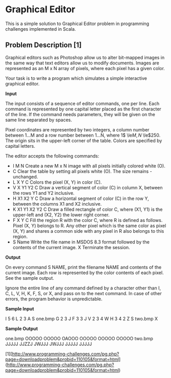 Graphical Editor
================

This is a simple solution to Graphical Editor problem in programming challenges implemented in Scala.


Problem Description [1]
-------------------

Graphical editors such as Photoshop allow us to alter bit-mapped images in the same way that text editors allow us to modify documents. Images are represented as an M x N array of pixels, where each pixel has a given color.

Your task is to write a program which simulates a simple interactive graphical editor.

**Input**

The input consists of a sequence of editor commands, one per line. Each command is represented by one capital letter placed as the first character of the line. If the command needs parameters, they will be given on the same line separated by spaces.

Pixel coordinates are represented by two integers, a column number between 1...M and a row number between 1...N, where 1$ \le$M, N$ \le$250. The origin sits in the upper-left corner of the table. Colors are specified by capital letters.

The editor accepts the following commands:

- I M N 	Create a new M x N image with all pixels initially colored white (O).
- C 	Clear the table by setting all pixels white (O). The size remains - unchanged.
- L X Y C 	Colors the pixel (X, Y) in color (C).
- V X Y1 Y2 C 	Draw a vertical segment of color (C) in column X, between the rows Y1 and Y2 inclusive.
- H X1 X2 Y C 	Draw a horizontal segment of color (C) in the row Y, between the columns X1 and X2 inclusive.
- K X1 Y1 X2 Y2 C 	Draw a filled rectangle of color C, where (X1, Y1) is the upper-left and (X2, Y2) the lower right corner.
- F X Y C 	Fill the region R with the color C, where R is defined as follows. Pixel (X, Y) belongs to R. Any other pixel which is the same color as pixel (X, Y) and shares a common side with any pixel in R also belongs to this region.
- S Name 	Write the file name in MSDOS 8.3 format followed by the contents of the current image.
X 	Terminate the session.

**Output**

On every command S NAME, print the filename NAME and contents of the current image. Each row is represented by the color contents of each pixel. See the sample output.

Ignore the entire line of any command defined by a character other than I, C, L, V, H, K, F, S, or X, and pass on to the next command. In case of other errors, the program behavior is unpredictable.

**Sample Input**

I 5 6
L 2 3 A
S one.bmp
G 2 3 J
F 3 3 J
V 2 3 4 W
H 3 4 2 Z
S two.bmp
X

**Sample Output**

one.bmp
OOOOO
OOOOO
OAOOO
OOOOO
OOOOO
OOOOO
two.bmp
JJJJJ
JJZZJ
JWJJJ
JWJJJ
JJJJJ
JJJJJ

\[1\][http://www.programming-challenges.com/pg.php?page=downloadproblem&probid=110105&format=html] (http://www.programming-challenges.com/pg.php?page=downloadproblem&probid=110105&format=html)
